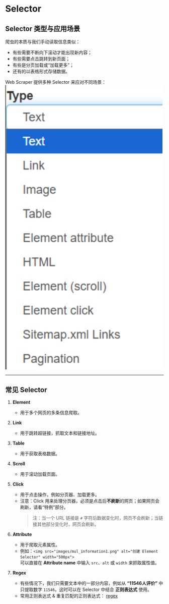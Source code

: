 # Selector 

## Selector 类型与应用场景

爬虫的本质与我们手动读取信息类似：  
- 有些需要不断向下滚动才能出现新内容；  
- 有些需要点击跳转到新页面；  
- 有些是分页加载或“加载更多”；  
- 还有的以表格形式存储数据。

Web Scraper 提供多种 Selector 来应对不同场景：
<img src="../images/type.png" alt="Selector 类型" width="500px">

---

## 常见 Selector

1. **Element**  
   - 用于多个网页的多条信息爬取。  

2. **Link**  
   - 用于跳转超链接，抓取文本和链接地址。  

3. **Table**  
   - 用于获取表格数据。  

4. **Scroll**  
   - 用于滚动加载页面。  

5. **Click**  
   - 用于点击操作，例如分页器、加载更多。  
   - 注意：Click 用来处理分页器，必须是点击后**不刷新**的网页；如果网页会刷新，请看“特例”部分。  
     > 注：当一个 URL 链接是 `#` 字符后数据变化时，网页不会刷新；当链接其他部分变化时，网页会刷新。  
6. **Attribute**  
   - 用于爬取元素属性。  
   - 例如：`<img src="images/mul_information1.png" alt="创建 Element Selector" width="500px">`  
     可以直接在 **Attribute name** 中输入 `src`、`alt` 或 `width` 来抓取属性值。

7. **Regex**  
   - 有些情况下，我们只需要文本中的一部分内容，例如从 **“11546人评价”** 中只提取数字 `11546`，这时可以在 Selector 中结合 **正则表达式** 使用。
   - 常用正则表达式 & 重复匹配的正则表达式： [regex](docs/regex.md)  
